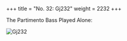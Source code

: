 +++
title = "No. 32: Gj232"
weight = 2232
+++

The Partimento Bass Played Alone:

![Gj232](/img/032DurNum.jpg)
